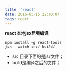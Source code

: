 ```yaml
---
title: 'react'
date: 2016-05-15 22:00:07
tags: react
---
```

**react 本地jsx环境编译**

```
npm install –g react-tools
jsx --watch src/ build/
```

+ src 目录下面的是jsx文件；
+ build是编译之后的文件；
